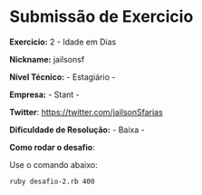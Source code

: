 # Submissão de Exercicio

**Exercicio:** 2 - Idade em Dias

**Nickname:** jailsonsf

**Nível Técnico:** - Estagiário -

**Empresa:** - Stant -

**Twitter**: https://twitter.com/jailsonSfarias

**Dificuldade de Resolução:** - Baixa -

**Como rodar o desafio**: 

Use o comando abaixo: 
```bash
ruby desafio-2.rb 400
```